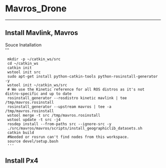 # Mavros_Drone

---

## Install Mavlink, Mavros
     
     
  Souce Inatallation    
     '''
     
     mkdir -p ~/catkin_ws/src
     cd ~/catkin_ws
     catkin init
     wstool init src
     sudo apt-get install python-catkin-tools python-rosinstall-generator -y
     wstool init ~/catkin_ws/src
     # We use the Kinetic reference for all ROS distros as it's not distro-specific and up to date
     rosinstall_generator --rosdistro kinetic mavlink | tee /tmp/mavros.rosinstall
     rosinstall_generator --upstream mavros | tee -a /tmp/mavros.rosinstall
     wstool merge -t src /tmp/mavros.rosinstall
     wstool update -t src -j4
     rosdep install --from-paths src --ignore-src -y
     ./src/mavros/mavros/scripts/install_geographiclib_datasets.sh
     catkin build
     #Needed or rosrun can't find nodes from this workspace.
     source devel/setup.bash
     '''
     
## Install Px4
